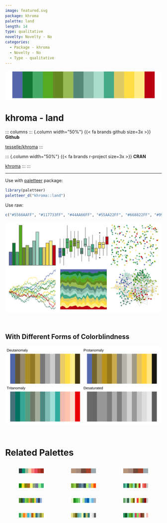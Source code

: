 ```yaml
---
image: featured.svg
package: khroma
palette: land
length: 14
type: qualitative
novelty: Novelty - No
categories:
  - Package - khroma
  - Novelty - No
  - Type - qualitative
---
```


![](featured.svg)

# khroma - land 

::: columns
::: {.column width="50%"}
{{< fa brands github size=3x >}}
**Github**

[tesselle/khroma](https://github.com/tesselle/khroma)
:::

::: {.column width="50%"}
{{< fa brands r-project size=3x >}}
**CRAN**

[khroma](https://CRAN.R-project.org/package=khroma)
:::
:::

<hr> 

Use with [paletteer](https://emilhvitfeldt.github.io/paletteer/) package:

```r
library(paletteer)
paletteer_d("khroma::land")
```

Use raw:

```r
c("#5566AAFF", "#117733FF", "#44AA66FF", "#55AA22FF", "#668822FF", "#99BB55FF", "#558877FF", "#88BBAAFF", "#AADDCCFF", "#44AA88FF", "#DDCC66FF", "#FFDD44FF", "#FFEE88FF", "#BB0011FF")
``` 

![](examples.png) 

  <br>
  
  ## With Different Forms of Colorblindness
  
  ![](colorblind.svg) 

<br>

# Related Palettes

<div class="list" style="display: grid; grid-template-columns: auto auto auto;"> <figure class="figure">
<a href="../../awtools/a_palette/"> <img src="../../awtools/a_palette/featured.svg" style="width: 100%;" class="figure-img"></a>
</figure> <figure class="figure">
<a href="../../ButterflyColors/hamadryas_feronia/"> <img src="../../ButterflyColors/hamadryas_feronia/featured.svg" style="width: 100%;" class="figure-img"></a>
</figure> <figure class="figure">
<a href="../../ButterflyColors/hamadryas_feronia/"> <img src="../../ButterflyColors/hamadryas_feronia/featured.svg" style="width: 100%;" class="figure-img"></a>
</figure> <figure class="figure">
<a href="../../tvthemes/Tyrell/"> <img src="../../tvthemes/Tyrell/featured.svg" style="width: 100%;" class="figure-img"></a>
</figure> <figure class="figure">
<a href="../../palettetown/oddish/"> <img src="../../palettetown/oddish/featured.svg" style="width: 100%;" class="figure-img"></a>
</figure> <figure class="figure">
<a href="../../palettetown/bulbasaur/"> <img src="../../palettetown/bulbasaur/featured.svg" style="width: 100%;" class="figure-img"></a>
</figure> <figure class="figure">
<a href="../../palettetown/lotad/"> <img src="../../palettetown/lotad/featured.svg" style="width: 100%;" class="figure-img"></a>
</figure> <figure class="figure">
<a href="../../palettetown/celebi/"> <img src="../../palettetown/celebi/featured.svg" style="width: 100%;" class="figure-img"></a>
</figure> <figure class="figure">
<a href="../../palettetown/machamp/"> <img src="../../palettetown/machamp/featured.svg" style="width: 100%;" class="figure-img"></a>
</figure> <figure class="figure">
<a href="../../ggthemes/Classic_Green_Orange_12/"> <img src="../../ggthemes/Classic_Green_Orange_12/featured.svg" style="width: 100%;" class="figure-img"></a>
</figure> <figure class="figure">
<a href="../../palettetown/omanyte/"> <img src="../../palettetown/omanyte/featured.svg" style="width: 100%;" class="figure-img"></a>
</figure> <figure class="figure">
<a href="../../palettetown/ivysaur/"> <img src="../../palettetown/ivysaur/featured.svg" style="width: 100%;" class="figure-img"></a>
</figure> 
</div>
